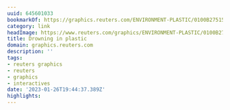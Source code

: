 ```yaml
---
uuid: 645601033
bookmarkOf: https://graphics.reuters.com/ENVIRONMENT-PLASTIC/0100B275155/index.html
category: link
headImage: https://www.reuters.com/graphics/ENVIRONMENT-PLASTIC/0100B275155/images/share-card.png
title: Drowning in plastic
domain: graphics.reuters.com
description: ''
tags:
- reuters graphics
- reuters
- graphics
- interactives
date: '2023-01-26T19:44:37.389Z'
highlights:
---
```



